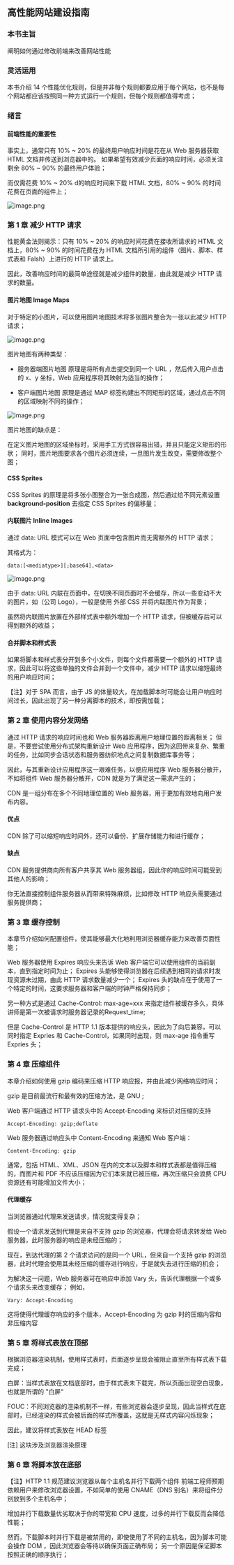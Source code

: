 ## 高性能网站建设指南

### 本书主旨

阐明如何通过修改前端来改善网站性能

### 灵活运用

本书介绍 14 个性能优化规则，但是并非每个规则都要应用于每个网站，也不是每个网站都应该按照同一种方式运行一个规则，但每个规则都值得考虑；

### 绪言

#### 前端性能的重要性

事实上，通常只有 10% ~ 20% 的最终用户响应时间是花在从 Web 服务器获取 HTML 文档并传送到浏览器中的。
如果希望有效减少页面的响应时间，必须关注剩余 80% ~ 90% 的最终用户体验；

而仅需花费 10% ~ 20% d的响应时间来下载 HTML 文档，80% ~ 90% 的时间花费在页面的组件上；

![image.png](http://upload-images.jianshu.io/upload_images/1993435-a2bfdf187a7ffe4f.png?imageMogr2/auto-orient/strip%7CimageView2/2/w/1240)

### 第 1 章 减少 HTTP 请求

性能黄金法则揭示：只有 10% ~ 20% 的响应时间花费在接收所请求的 HTML 文档上，80% ~ 90% 的时间花费在为 HTML 文档所引用的组件（图片、脚本、样式表和 Falsh）上进行的 HTTP 请求上。

因此，改善响应时间的最简单途径就是减少组件的数量，由此就是减少 HTTP 请求的数量。

#### 图片地图 Image Maps

对于特定的小图片，可以使用图片地图技术将多张图片整合为一张以此减少 HTTP 请求；

![image.png](http://upload-images.jianshu.io/upload_images/1993435-3daac0808e385efb.png?imageMogr2/auto-orient/strip%7CimageView2/2/w/1240)

图片地图有两种类型：
- 服务器端图片地图
原理是将所有点击提交到同一个 URL ，然后传入用户点击的 x、y 坐标，Web 应用程序将其映射为适当的操作；

- 客户端图片地图
原理是通过 MAP 标签构建出不同矩形的区域，通过点击不同的区域映射不同的操作；

![image.png](http://upload-images.jianshu.io/upload_images/1993435-ba1229e8fbcf8e99.png?imageMogr2/auto-orient/strip%7CimageView2/2/w/1240)

图片地图的缺点是：

在定义图片地图的区域坐标时，采用手工方式很容易出错，并且只能定义矩形的形状；
同时，图片地图要求各个图片必须连续，一旦图片发生改变，需要修改整个图；

#### CSS Sprites

CSS Sprites 的原理是将多张小图整合为一张合成图，然后通过给不同元素设置 **background-position** 去指定 CSS Sprites 的偏移量；

#### 内联图片 Inline Images

通过 data: URL 模式可以在 Web 页面中包含图片而无需额外的 HTTP 请求；

其格式为：
```
data:[<mediatype>][;base64],<data>
```

![image.png](http://upload-images.jianshu.io/upload_images/1993435-dd389f6f9b859487.png?imageMogr2/auto-orient/strip%7CimageView2/2/w/1240)

由于 data: URL 内联在页面中，在切换不同页面时不会缓存，所以一些变动不大的图片，如（公司 Logo），一般是使用 外部 CSS 并将内联图片作为背景；

虽然将内联图片放置在外部样式表中额外增加一个 HTTP 请求，但被缓存后可以得到额外的收益；

#### 合并脚本和样式表

如果将脚本和样式表分开到多个小文件，则每个文件都需要一个额外的 HTTP 请求，因此可以将这些单独的文件合并到一个文件中，减少 HTTP 请求以缩短最终的用户响应时间；

【注】对于 SPA 而言，由于 JS 的体量较大，在加载脚本时可能会让用户响应时间过长，因此出现了另一种分离脚本的技术，即按需加载；

### 第 2 章 使用内容分发网络

通过 HTTP 请求的响应时间也和 Web 服务器距离用户地理位置的距离相关；
但是，不要尝试使用分布式架构重新设计 Web 应用程序，因为这回带来复杂、繁重的任务，比如同步会话状态和服务器纺织地点之间复制数据库事务等；

因此，与其重新设计应用程序这一艰难任务，以便应用程序 Web 服务器分散开，不如将组件 Web 服务器分散开，CDN 就是为了满足这一需求产生的；

CDN 是一组分布在多个不同地理位置的 Web 服务器，用于更加有效地向用户发布内容。

#### 优点
CDN 除了可以缩短响应时间外，还可以备份、扩展存储能力和进行缓存；

#### 缺点
CDN 服务提供商向所有客户共享其 Web 服务器组，因此你的响应时间可能受到其他人的影响；

你无法直接控制组件服务器从而带来特殊麻烦，比如修改 HTTP 响应头需要通过服务提供商；

### 第 3 章 缓存控制

本章节介绍如何配置组件，使其能够最大化地利用浏览器缓存能力来改善页面性能；

Web 服务器使用 Expires 响应头来告诉 Web 客户端它可以使用组件的当前副本，直到指定时间为止；
Expires 头能够使得浏览器在后续遇到相同的请求时发现资源未过期，由此 HTTP 请求数量减少一个；
Expires 头的缺点在于使用了一个特定的时间，这要求服务器和客户端的时钟严格保持同步；

另一种方式是通过 Cache-Control: max-age=xxx 来指定组件被缓存多久，具体讲师是第一次被请求时服务器记录的Request_time;

但是 Cache-Control 是 HTTP 1.1 版本提供的响应头，因此为了向后兼容，可以同时指定 Expries 和 Cache-Control，如果同时出现，则 max-age 指令重写 Expries 头；

### 第 4 章 压缩组件

本章介绍如何使用 gzip 编码来压缩 HTTP 响应报，并由此减少网络响应时间；

gzip 是目前最流行和最有效的压缩方法，是 GNU ;

Web 客户端通过 HTTP 请求头中的 Accept-Encoding 来标识对压缩的支持
```
Accept-Encoding: gzip;deflate
```
Web 服务器通过响应头中 Content-Encoding 来通知 Web 客户端：
```
Content-Encoding: gzip
```

通常，包括 HTML、XML、JSON 在内的文本以及脚本和样式表都是值得压缩的，而图片和 PDF 不应该压缩因为它们本来就已被压缩，再次压缩只会浪费 CPU 资源还有可能增加文件大小；

#### 代理缓存

当浏览器通过代理来发送请求，情况就变得复杂；

假设一个请求发送到代理是来自不支持 gzip 的浏览器，代理会将请求转发给 Web 服务器，此时服务器的响应是未经压缩的；

现在，到达代理的第 2 个请求访问的是同一个 URL，但来自一个支持 gzip 的浏览器，此时代理会使用其未经压缩的缓存进行响应，于是就失去进行压缩的机会；

为解决这一问题，Web 服务器可在响应中添加 Vary 头，告诉代理根据一个或多个请求头来改变缓存；
例如，
```
Vary: Accept-Encoding
```
这将使得代理缓存响应的多个版本，Accept-Encoding 为 gzip 时的压缩内容和非压缩内容

### 第 5 章 将样式表放在顶部

根据浏览器渲染机制，使用样式表时，页面逐步呈现会被阻止直至所有样式表下载完成；

白屏：当样式表放在文档底部时，由于样式表未下载完，所以页面出现空白现象，也就是所谓的 "白屏“

FOUC：不同浏览器的渲染机制不一样，有些浏览器会逐步呈现，因此当样式在底部时，已经渲染的样式会被后面的样式所覆盖，这就是无样式内容闪烁现象；

因此，建议将样式表放在 HEAD 标签

[注] 这块涉及浏览器渲染原理

### 第 6 章 将脚本放在底部

【注】HTTP 1.1 规范建议浏览器从每个主机名并行下载两个组件
前端工程师预期依赖用户来修改浏览器设置，不如简单的使用 CNAME（DNS 别名）来将组件分别放到多个主机名中；

增加并行下载数量优劣取决于你的带宽和 CPU 速度，过多的并行下载反而会降低性能；

然而，下载脚本时并行下载是被禁用的，即使使用了不同的主机名，因为脚本可能会操作 DOM ，因此浏览器会等待以确保页面正确布局；
另一个原因是保证脚本按照正确的顺序执行；




